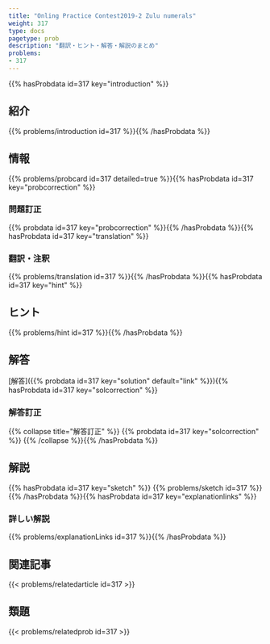 ```yaml
---
title: "Onling Practice Contest2019-2 Zulu numerals"
weight: 317
type: docs
pagetype: prob
description: "翻訳・ヒント・解答・解説のまとめ"
problems: 
- 317
---
```


{{% hasProbdata id=317 key="introduction" %}}

## 紹介

{{% problems/introduction id=317 %}}{{% /hasProbdata %}}

## 情報

{{% problems/probcard id=317 detailed=true %}}{{% hasProbdata id=317 key="probcorrection" %}}

### 問題訂正

{{% probdata id=317 key="probcorrection" %}}{{% /hasProbdata %}}{{% hasProbdata id=317 key="translation" %}}

### 翻訳・注釈

{{% problems/translation id=317 %}}{{% /hasProbdata %}}{{% hasProbdata id=317 key="hint" %}}

## ヒント

{{% problems/hint id=317 %}}{{% /hasProbdata %}}

## 解答

[解答]({{% probdata id=317 key="solution" default="link" %}}){{% hasProbdata id=317 key="solcorrection" %}}

### 解答訂正

{{% collapse title="解答訂正" %}}
{{% probdata id=317 key="solcorrection" %}}
{{% /collapse %}}{{% /hasProbdata %}}

## 解説

{{% hasProbdata id=317 key="sketch" %}}
{{% problems/sketch id=317 %}}
{{% /hasProbdata %}}{{% hasProbdata id=317 key="explanationlinks" %}}

### 詳しい解説

{{% problems/explanationLinks id=317 %}}{{% /hasProbdata %}}

## 関連記事

{{< problems/relatedarticle id=317 >}}

## 類題

{{< problems/relatedprob id=317 >}}

